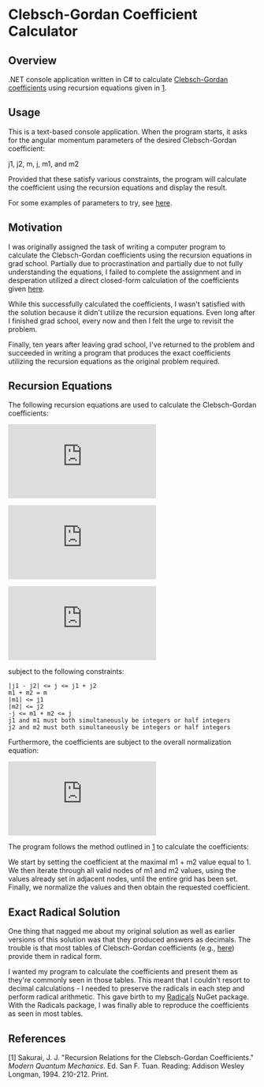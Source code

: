 # Clebsch-Gordan Coefficient Calculator

## Overview

.NET console application written in C# to calculate
[Clebsch-Gordan coefficients](https://en.wikipedia.org/wiki/Clebsch%E2%80%93Gordan_coefficients)
using recursion equations given in [1](#ref-1).

## Usage

This is a text-based console application. When the program
starts, it asks for the angular momentum parameters of the
desired Clebsch-Gordan coefficient:

j1, j2, m, j, m1, and m2

Provided that these satisfy various constraints, the program
will calculate the coefficient using the recursion equations
and display the result.

For some examples of parameters to try, see 
[here](https://en.wikipedia.org/wiki/Table_of_Clebsch%E2%80%93Gordan_coefficients#Specific_values).

## Motivation

I was originally assigned the task of writing a computer
program to calculate the Clebsch-Gordan coefficients using 
the recursion equations in grad school. Partially due to
procrastination and partially due to not fully understanding
the equations, I failed to complete the assignment and in
desperation utilized a direct closed-form calculation of the
coefficients given [here](https://en.wikipedia.org/wiki/Table_of_Clebsch%E2%80%93Gordan_coefficients#Formulation).

While this successfully calculated the coefficients, I wasn't
satisfied with the solution because it didn't utilize the
recursion equations. Even long after I finished grad school,
every now and then I felt the urge to revisit the problem.

Finally, ten years after leaving grad school, I've returned to
the problem and succeeded in writing a program that produces
the exact coefficients utilizing the recursion equations as
the original problem required.

## Recursion Equations

The following recursion equations are used to calculate the
Clebsch-Gordan coefficients:

![Equation 1 - left hand side](https://latex.codecogs.com/gif.latex?%5Csqrt%7B%28j%20%5Cmp%20m%29%28j%20%5Cpm%20m%20&plus;%201%29%7D%3Cj_1j_2%3B%20m_1m_2%7Cj_1j_2%3B%20j%2C%20m%20%5Cpm%201%3E)

![Equation 1 - right hand side part 1](https://latex.codecogs.com/gif.latex?%3D%20%5Csqrt%7B%28j_1%20%5Cmp%20m_1%20&plus;%201%29%28j_1%20%5Cpm%20m_1%29%7D%3Cj_1j_2%3B%20m_1%20%5Cmp%201%2C%20m_2%7Cj_1j_2%3B%20jm%3E)

![Equation 1 - right hand side part 2](https://latex.codecogs.com/gif.latex?&plus;%20%5Csqrt%7B%28j_2%20%5Cmp%20m_2%20&plus;%201%29%28j_2%20%5Cpm%20m_2%29%7D%3Cj_1j_2%3B%20m_1%2C%20m_2%20%5Cmp%201%7Cj_1j_2%3B%20jm%3E)

subject to the following constraints:

```
|j1 - j2| <= j <= j1 + j2  
m1 + m2 = m  
|m1| <= j1  
|m2| <= j2  
-j <= m1 + m2 <= j  
j1 and m1 must both simultaneously be integers or half integers  
j2 and m2 must both simultaneously be integers or half integers
```

Furthermore, the coefficients are subject to the overall
normalization equation:

![Equation 2 - normalization](https://latex.codecogs.com/gif.latex?%5Csum%20%5Csum%20%7C%3Cj_1j_2%3B%20m_1m_2%7Cj_1j_2%3B%20jm%3E%7C%5E2%20%3D%201)

The program follows the method outlined in [1](#ref-1)
to calculate the coefficients:

We start by setting the coefficient at the maximal
m1 + m2 value equal to 1. We then iterate through all valid
nodes of m1 and m2 values, using the values already set in
adjacent nodes, until the entire grid has been set. Finally,
we normalize the values and then obtain the requested
coefficient.

## Exact Radical Solution

One thing that nagged me about my original solution as
well as earlier versions of this solution was that they
produced answers as decimals. The trouble is that most tables
of Clebsch-Gordan coefficients (e.g., [here](https://en.wikipedia.org/wiki/Table_of_Clebsch%E2%80%93Gordan_coefficients))
provide them in radical form.

I wanted my program to calculate the coefficients and present
them as they're commonly seen in those tables. This meant that
I couldn't resort to decimal calculations - I needed to preserve
the radicals in each step and perform radical arithmetic. This
gave birth to my [Radicals](https://github.com/erjicles/Radicals)
NuGet package. With the Radicals package, I was finally able to
reproduce the coefficients as seen in most tables.

## References

<a name="ref-1"></a>[1]
Sakurai, J. J. 
"Recursion Relations for the Clebsch-Gordan Coefficients." 
*Modern Quantum Mechanics*. 
Ed. San F. Tuan. 
Reading: Addison Wesley Longman, 1994. 210-212. Print.
